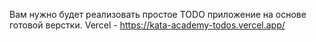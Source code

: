 Вам нужно будет реализовать простое TODO приложение на основе готовой верстки.
Vercel - https://kata-academy-todos.vercel.app/
